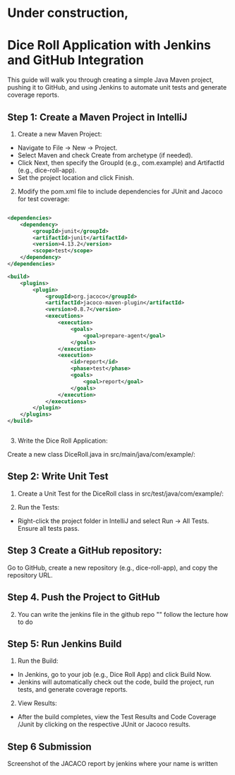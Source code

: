 # Under construction,

# Dice Roll Application with Jenkins and GitHub Integration
This guide will walk you through creating a simple Java Maven project, pushing it to GitHub, and using Jenkins to automate unit tests and generate coverage reports.

## Step 1: Create a Maven Project in IntelliJ

1. Create a new Maven Project:
- Navigate to File -> New -> Project.
- Select Maven and check Create from archetype (if needed).
- Click Next, then specify the GroupId (e.g., com.example) and ArtifactId (e.g., dice-roll-app).
- Set the project location and click Finish.

2. Modify the pom.xml file to include dependencies for JUnit and Jacoco for test coverage:

```xml

<dependencies>
    <dependency>
        <groupId>junit</groupId>
        <artifactId>junit</artifactId>
        <version>4.13.2</version>
        <scope>test</scope>
    </dependency>
</dependencies>

<build>
    <plugins>
        <plugin>
            <groupId>org.jacoco</groupId>
            <artifactId>jacoco-maven-plugin</artifactId>
            <version>0.8.7</version>
            <executions>
                <execution>
                    <goals>
                        <goal>prepare-agent</goal>
                    </goals>
                </execution>
                <execution>
                    <id>report</id>
                    <phase>test</phase>
                    <goals>
                        <goal>report</goal>
                    </goals>
                </execution>
            </executions>
        </plugin>
    </plugins>
</build>



```
3. Write the Dice Roll Application:

Create a new class DiceRoll.java in src/main/java/com/example/:


## Step 2: Write Unit Test
1. Create a Unit Test for the DiceRoll class in src/test/java/com/example/:



2. Run the Tests:

- Right-click the project folder in IntelliJ and select Run -> All Tests. Ensure all tests pass.

## Step 3 Create a GitHub repository:

Go to GitHub, create a new repository (e.g., dice-roll-app), and copy the repository URL.

## Step 4. Push the Project to GitHub



2. You can write the jenkins file in the github repo "" follow the lecture how to do



## Step 5: Run Jenkins Build
1. Run the Build:

- In Jenkins, go to your job (e.g., Dice Roll App) and click Build Now.
- Jenkins will automatically check out the code, build the project, run tests, and generate coverage reports.

2. View Results:

- After the build completes, view the Test Results and Code Coverage /Junit  by clicking on the respective JUnit or Jacoco results.

## Step 6 Submission
Screenshot of the JACACO report by jenkins where your name is written








